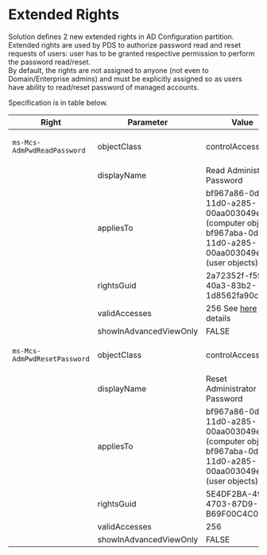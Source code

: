 ﻿# Extended Rights

Solution defines 2 new extended rights in AD Configuration partition. Extended rights are used by PDS to authorize password read and reset requests of users: user has to be granted respective permission to perform the password read/reset.  
By default, the rights are not assigned to anyone (not even to Domain/Enterprise admins) and must be explicitly assigned so as users have ability to read/reset password of managed accounts.

 Specification is in table below.
<table>
<thead>
<tr>
<th>Right</th>
<th>Parameter</th>
<th>Value</th>
</tr>
</thead>
<tbody>
<tr>
<td>

`ms-Mcs-AdmPwdReadPassword`</td>
<td>objectClass</td>
<td>controlAccessRight</td>
</tr>
<tr>
<td></td>
<td>displayName</td>
<td>Read Administrator Password</td>
</tr>
<tr>
<td></td>
<td>appliesTo</td>
<td>
bf967a86-0de6-11d0-a285-00aa003049e2<br/>
(computer objects)<br/>
bf967aba-0de6-11d0-a285-00aa003049e2<br/>
(user objects)
</td>
</tr>
<tr>
<td></td>
<td>rightsGuid</td>
<td>2a72352f-f5f8-40a3-83b2-1d8562fa90c4</td>
</tr>
<tr>
<td></td>
<td>validAccesses</td>
<td>256
See <a href="http://blogs.msdn.com/b/openspecification/archive/2009/08/19/active-directory-technical-specification-control-access-rights-concordance.aspx" target="_blank" rel="noopener noreferrer">here</a> for details</td>
</tr>
<tr>
<td></td>
<td>showInAdvancedViewOnly</td>
<td>FALSE</td>
</tr>
<tr>
<td>

`ms-Mcs-AdmPwdResetPassword`</td>
<td>objectClass</td>
<td>controlAccessRight</td>
</tr>
<tr>
<td></td>
<td>displayName</td>
<td>Reset Administrator Password</td>
</tr>
<tr>
<td></td>
<td>appliesTo</td>
<td>
bf967a86-0de6-11d0-a285-00aa003049e2<br/>
(computer objects)<br/>
bf967aba-0de6-11d0-a285-00aa003049e2<br/>
(user objects)
</td>
</tr>
<tr>
<td></td>
<td>rightsGuid</td>
<td>5E4DF2BA-49FB-4703-87D9-B69F00C4C039</td>
</tr>
<tr>
<td></td>
<td>validAccesses</td>
<td>256</td>
</tr>
<tr>
<td></td>
<td>showInAdvancedViewOnly</td>
<td>FALSE</td>
</tr>
</tbody>
</table>